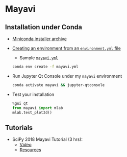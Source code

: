 # Mayavi

## Installation under Conda

  - [Miniconda installer archive](https://repo.continuum.io/miniconda/)
  - [Creating an environment from an `environment.yml` file](https://conda.io/docs/user-guide/tasks/manage-environments.html#creating-an-environment-from-an-environment-yml-file)
    * Sample [`mayavi.yml`](mayavi.yml)
    ```bash
    conda env create -f mayavi.yml
    ```
  - Run Jupyter Qt Console under my `mayavi` environment
    ```bash
    conda activate mayavi && jupyter-qtconsole
    ```

  - Test your installation
    ```python
    %gui qt
    from mayavi import mlab
    mlab.test_plot3d()
    ```

## Tutorials

  - SciPy 2018 Mayavi Tutorial (3 hrs):
    * [Video](https://www.youtube.com/watch?v=r6OD07Qq2mw)
    * [Resources](https://github.com/prabhuramachandran/mayavi-tutorial)
    
